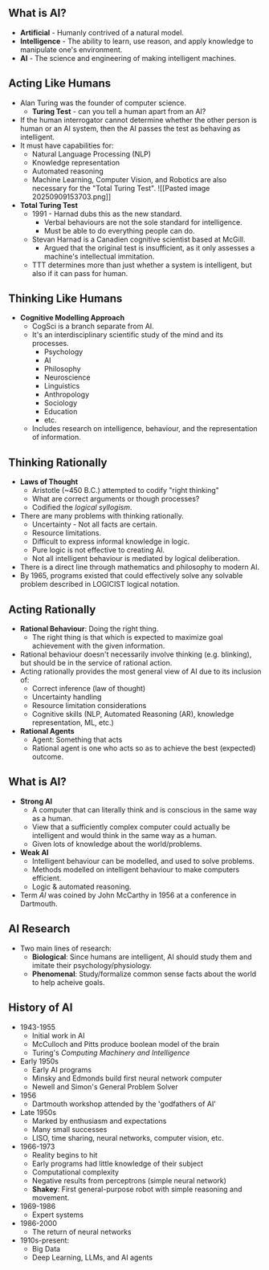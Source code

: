 ## What is AI?
- **Artificial** - Humanly contrived of a natural model.
- **Intelligence** - The ability to learn, use reason, and apply knowledge to manipulate one's environment.
- **AI** - The science and engineering of making intelligent machines.
## Acting Like Humans
- Alan Turing was the founder of computer science.
	- **Turing Test** - can you tell a human apart from an AI?
- If the human interrogator cannot determine whether the other person is human or an AI system, then the AI passes the test as behaving as intelligent.
- It must have capabilities for:
	- Natural Language Processing (NLP)
	- Knowledge representation
	- Automated reasoning
	- Machine Learning, Computer Vision, and Robotics are also necessary for the "Total Turing Test".
![[Pasted image 20250909153703.png]]
- **Total Turing Test**
	- 1991 - Harnad dubs this as the new standard.
		- Verbal behaviours are not the sole standard for intelligence.
		- Must be able to do everything people can do.
	- Stevan Harnad is a Canadien cognitive scientist based at McGill.
		- Argued that the original test is insufficient, as it only assesses a machine's intellectual immitation.
	- TTT determines more than just whether a system is intelligent, but also if it can pass for human.
## Thinking Like Humans
- **Cognitive Modelling Approach**
	- CogSci is a branch separate from AI.
	- It's an interdisciplinary scientific study of the mind and its processes.
		- Psychology
		- AI
		- Philosophy
		- Neuroscience
		- Linguistics
		- Anthropology
		- Sociology
		- Education
		- etc.
	- Includes research on intelligence, behaviour, and the representation of information.
## Thinking Rationally
- **Laws of Thought**
	- Aristotle (~450 B.C.) attempted to codify "right thinking"
	- What are correct arguments or though processes?
	- Codified the *logical syllogism*.
- There are many problems with thinking rationally.
	- Uncertainty - Not all facts are certain.
	- Resource limitations.
	- Difficult to express informal knowledge in logic.
	- Pure logic is not effective to creating AI.
	- Not all intelligent behaviour is mediated by logical deliberation.
- There is a direct line through mathematics and philosophy to modern AI.
- By 1965, programs existed that could effectively solve any solvable problem described in LOGICIST logical notation.
## Acting Rationally
- **Rational Behaviour**: Doing the right thing.
	- The right thing is that which is expected to maximize goal achievement with the given information.
- Rational behaviour doesn't necessarily involve thinking (e.g. blinking), but should be in the service of rational action.
- Acting rationally provides the most general view of AI due to its inclusion of:
	- Correct inference (law of thought)
	- Uncertainty handling
	- Resource limitation considerations
	- Cognitive skills (NLP, Automated Reasoning (AR), knowledge representation, ML, etc.)
- **Rational Agents**
	- Agent: Something that acts
	- Rational agent is one who acts so as to achieve the best (expected) outcome.
## What is AI?
- **Strong AI**
	- A computer that can literally think and is conscious in the same way as a human.
	- View that a sufficiently complex computer could actually be intelligent and would think in the same way as a human.
	- Given lots of knowledge about the world/problems.
- **Weak AI**
	- Intelligent behaviour can be modelled, and used to solve problems.
	- Methods modelled on intelligent behaviour to make computers efficient.
	- Logic & automated reasoning.
- Term *AI* was coined by John McCarthy in 1956 at a conference in Dartmouth.
## AI Research
- Two main lines of research:
	- **Biological**: Since humans are intelligent, AI should study them and imitate their psychology/physiology.
	- **Phenomenal**: Study/formalize common sense facts about the world to help acheive goals.
## History of AI
- 1943-1955
	- Initial work in AI
	- McCulloch and Pitts produce boolean model of the brain
	- Turing's *Computing Machinery and Intelligence*
- Early 1950s
	- Early AI programs
	- Minsky and Edmonds build first neural network computer
	- Newell and Simon's General Problem Solver
- 1956
	- Dartmouth workshop attended by the 'godfathers of AI'
- Late 1950s
	- Marked by enthusiasm and expectations
	- Many small successes
	- LISO, time sharing, neural networks, computer vision, etc.
- 1966-1973
	- Reality begins to hit
	- Early programs had little knowledge of their subject
	- Computational complexity
	- Negative results from perceptrons (simple neural network)
	- **Shakey**: First general-purpose robot with simple reasoning and movement.
- 1969-1986
	- Expert systems
- 1986-2000
	- The return of neural networks
- 1910s-present:
	- Big Data
	- Deep Learning, LLMs, and AI agents